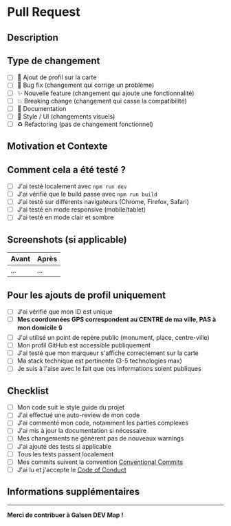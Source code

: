 # Pull Request

## Description

<!-- Décris brièvement tes changements -->

## Type de changement

- [ ] 👤 Ajout de profil sur la carte
- [ ] 🐛 Bug fix (changement qui corrige un problème)
- [ ] ✨ Nouvelle feature (changement qui ajoute une fonctionnalité)
- [ ] 💥 Breaking change (changement qui casse la compatibilité)
- [ ] 📖 Documentation
- [ ] 🎨 Style / UI (changements visuels)
- [ ] ♻️ Refactoring (pas de changement fonctionnel)

## Motivation et Contexte

<!-- Pourquoi ce changement est nécessaire ? Quel problème résout-il ? -->
<!-- Si c'est lié à une issue, référence-la : Fixes #123 ou Closes #456 -->

## Comment cela a été testé ?

<!-- Décris les tests effectués pour vérifier tes changements -->

- [ ] J'ai testé localement avec `npm run dev`
- [ ] J'ai vérifié que le build passe avec `npm run build`
- [ ] J'ai testé sur différents navigateurs (Chrome, Firefox, Safari)
- [ ] J'ai testé en mode responsive (mobile/tablet)
- [ ] J'ai testé en mode clair et sombre

## Screenshots (si applicable)

<!-- Ajoute des screenshots pour les changements visuels -->

| Avant | Après |
| ----- | ----- |
| ...   | ...   |

## Pour les ajouts de profil uniquement

- [ ] J'ai vérifié que mon ID est unique
- [ ] **Mes coordonnées GPS correspondent au CENTRE de ma ville, PAS à mon domicile** 🔒
- [ ] J'ai utilisé un point de repère public (monument, place, centre-ville)
- [ ] Mon profil GitHub est accessible publiquement
- [ ] J'ai testé que mon marqueur s'affiche correctement sur la carte
- [ ] Ma stack technique est pertinente (3-5 technologies max)
- [ ] Je suis à l'aise avec le fait que ces informations soient publiques

## Checklist

- [ ] Mon code suit le style guide du projet
- [ ] J'ai effectué une auto-review de mon code
- [ ] J'ai commenté mon code, notamment les parties complexes
- [ ] J'ai mis à jour la documentation si nécessaire
- [ ] Mes changements ne génèrent pas de nouveaux warnings
- [ ] J'ai ajouté des tests si applicable
- [ ] Tous les tests passent localement
- [ ] Mes commits suivent la convention [Conventional Commits](https://www.conventionalcommits.org/)
- [ ] J'ai lu et j'accepte le [Code of Conduct](../CODE_OF_CONDUCT.md)

## Informations supplémentaires

<!-- Ajoute tout contexte additionnel sur la PR -->

---

**Merci de contribuer à Galsen DEV Map !**

<!--
Rappel : Si tu ajoutes ton profil pour la première fois, assure-toi de :
1. Utiliser le bon format JSON
2. Vérifier tes coordonnées GPS
3. Limiter ta stack à 3-5 technologies principales
4. Tester localement avant de soumettre
-->
